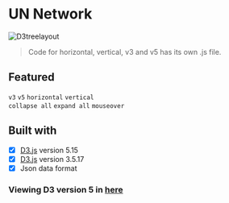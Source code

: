 # UN Network

![D3treelayout](https://user-images.githubusercontent.com/58260451/90370817-95c00500-e0a0-11ea-9d81-6622be2997e0.png)


>Code for horizontal, vertical, v3 and v5 has its own .js file.  

Featured
----
`v3`    `v5`
`horizontal`    `vertical`  
`collapse all`    `expand all`
`mouseover`

Built with 
----
- [x] [D3.js](https://d3js.org) version 5.15
- [x] [D3.js](https://d3js.org) version 3.5.17
- [x] Json data format

### Viewing D3 version 5 in [here](https://jyang123-bit.github.io/UNsystem)
